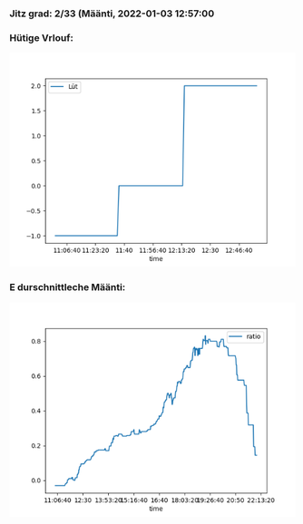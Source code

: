 ### Jitz grad: 2/33 (Määnti, 2022-01-03 12:57:00

### Hütige Vrlouf:
![Graph](Today.png)

### E durschnittleche Määnti:
![Graph](Määnti.png)